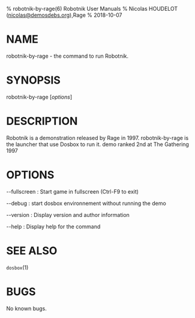 % robotnik-by-rage(6) Robotnik User Manuals
% Nicolas HOUDELOT (nicolas@demosdebs.org),Rage
% 2018-10-07

# NAME
robotnik-by-rage - the command to run Robotnik.

# SYNOPSIS
robotnik-by-rage [*options*]

# DESCRIPTION
Robotnik is a demonstration released by Rage in 1997.
robotnik-by-rage is the launcher that use Dosbox to run it.
demo ranked 2nd at The Gathering 1997

# OPTIONS
\--fullscreen
:   Start game in fullscreen (Ctrl-F9 to exit)

\--debug
:   start dosbox environnement without running the demo

\--version
:   Display version and author information

\--help
:   Display help for the command

# SEE ALSO
`dosbox`(1)

# BUGS
No known bugs.
